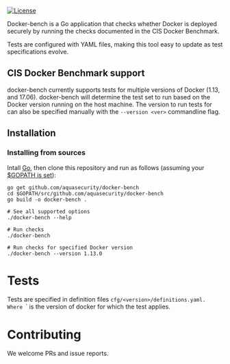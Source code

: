 [![License](https://img.shields.io/badge/License-Apache%202.0-blue.svg)](https://opensource.org/licenses/Apache-2.0)

Docker-bench is a Go application that checks whether Docker is deployed securely by running the checks documented in the CIS Docker Benchmark.

Tests are configured with YAML files, making this tool easy to update as test specifications evolve. 


## CIS Docker Benchmark support

docker-bench currently supports tests for multiple versions of Docker (1.13, and 17.06).
docker-bench will determine the test set to run based on the Docker version running on the host machine. 
The version to run tests for can also be specified manually with the `--version <ver>` commandline flag.

## Installation
### Installing from sources

Intall [Go](https://golang.org/doc/install), then
clone this repository and run as follows (assuming your [$GOPATH is set](https://github.com/golang/go/wiki/GOPATH)):

```shell
go get github.com/aquasecurity/docker-bench
cd $GOPATH/src/github.com/aquasecurity/docker-bench
go build -o docker-bench .

# See all supported options
./docker-bench --help

# Run checks
./docker-bench

# Run checks for specified Docker version
./docker-bench --version 1.13.0

```

# Tests
Tests are specified in definition files `cfg/<version>/definitions.yaml.
Where `<version>` is the version of docker for which the test applies.

# Contributing
We welcome PRs and issue reports. 
